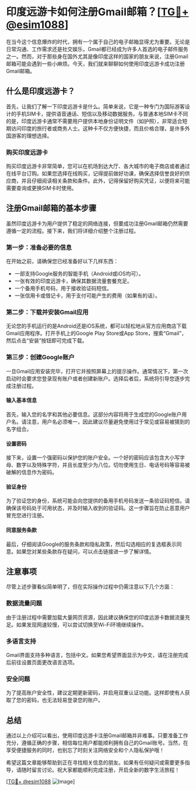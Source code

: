 # 印度远游卡如何注册Gmail邮箱？[[TG💪+ @esim1088](https://t.me/s/esim1088)]

在当今这个信息爆炸的时代，拥有一个属于自己的电子邮箱显得尤为重要。无论是日常沟通、工作需求还是社交娱乐，Gmail都已经成为许多人首选的电子邮件服务之一。然而，对于那些身在国外尤其是像印度这样的国家的朋友来说，注册Gmail邮箱可能会遇到一些小麻烦。今天，我们就来聊聊如何使用印度远游卡成功注册Gmail邮箱。

## 什么是印度远游卡？

首先，让我们了解一下印度远游卡是什么。简单来说，它是一种专门为国际游客设计的手机SIM卡，提供语音通话、短信以及移动数据服务。与普通本地SIM卡不同的是，印度远游卡通常不需要用户提供本地身份证明文件（如护照），非常适合短期访问印度的旅行者或商务人士。这种卡不仅方便快捷，而且价格合理，是许多外国游客的理想选择。

### 购买印度远游卡

购买印度远游卡非常简单，您可以在机场到达大厅、各大城市的电子商店或者通过在线平台订购。如果您选择在线购买，记得提前做好功课，确保选择信誉良好的供应商，并且仔细阅读相关条款和条件。此外，记得保留好购买凭证，以便将来可能需要查询或更换SIM卡时使用。

## 注册Gmail邮箱的基本步骤

虽然印度远游卡为用户提供了稳定的网络连接，但要成功注册Gmail邮箱仍然需要遵循一定的流程。接下来，我们将详细介绍整个注册过程。

### 第一步：准备必要的信息

在开始之前，请确保您已经准备好以下几样东西：

- 一部支持Google服务的智能手机（Android或iOS均可）。
- 一张有效的印度远游卡，确保其数据流量套餐充足。
- 一个备用手机号码，用于接收验证码短信。
- 一张信用卡或借记卡，用于支付可能产生的费用（如果有的话）。

### 第二步：下载并安装Gmail应用

无论您的手机运行的是Android还是iOS系统，都可以轻松地从官方应用商店下载Gmail应用程序。打开手机上的Google Play Store或App Store，搜索“Gmail”，然后点击“安装”按钮即可完成下载。

### 第三步：创建Google账户

一旦Gmail应用安装完毕，打开它并按照屏幕上的提示操作。通常情况下，第一次启动时会要求您登录现有账户或者创建新账户。选择后者后，系统将引导您逐步完成注册过程。

#### 输入基本信息

首先，输入您的名字和其他必要信息。这部分内容将用于生成您的Google账户用户名。请注意，用户名必须唯一，因此建议尽量避免使用过于常见或容易被猜到的名字组合。

#### 设置密码

接下来，设置一个强密码以保护您的账户安全。一个好的密码应该包含大小写字母、数字以及特殊字符，并且长度至少为八位。切勿使用生日、电话号码等容易被破解的信息作为密码。

#### 验证身份

为了验证您的身份，系统可能会向您提供的备用手机号码发送一条验证码短信。请确保该号码处于可用状态，并及时输入收到的验证码。这一步骤旨在防止恶意用户冒充您进行注册。

#### 同意服务条款

最后，仔细阅读Google的服务条款和隐私政策，然后勾选相应的复选框表示同意。如果您对某些条款存在疑问，可以点击链接进一步了解详情。

## 注意事项

尽管上述步骤看似简单明了，但在实际操作过程中仍需注意以下几个方面：

### 数据流量问题

由于注册过程中需要加载大量网页资源，因此建议确保您的印度远游卡数据流量充足。如果发现网速较慢，可以尝试切换至Wi-Fi环境继续操作。

### 多语言支持

Gmail界面支持多种语言，包括中文。如果您希望界面显示为中文，请在注册完成后前往设置页面更改语言选项。

### 安全问题

为了提高账户安全性，建议定期更新密码，并启用双重认证功能。这样即使有人获取了您的密码，也无法轻易登录您的账户。

## 总结

通过以上介绍可以看出，使用印度远游卡注册Gmail邮箱并非难事。只要准备工作充分，遵循正确的步骤，相信每位用户都能顺利拥有自己的Gmail账号。当然，在享受便捷服务的同时，也别忘了时刻关注网络安全和个人隐私保护哦！

希望这篇文章能够帮助到正在寻找相关信息的朋友。如果有任何疑问或需要更多指导，请随时留言讨论。祝大家都能顺利完成注册，开启全新的数字生活旅程！

[[TG💪+ @esim1088](https://t.me/s/esim1088) ![Image](https://i.postimg.cc/4NQfJmqS/Snipaste-2025-05-13-00-14-12.png)]